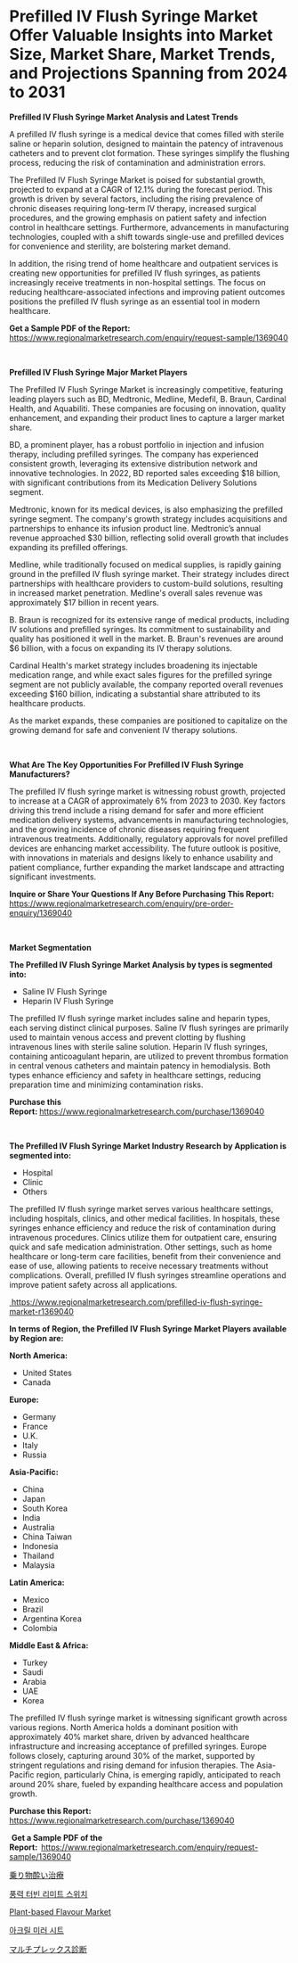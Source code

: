 <p><h1>Prefilled IV Flush Syringe Market Offer Valuable Insights into Market Size, Market Share, Market Trends, and Projections Spanning from 2024 to 2031</h1></p><p><strong>Prefilled IV Flush Syringe Market Analysis and Latest Trends</strong></p>
<p><p>A prefilled IV flush syringe is a medical device that comes filled with sterile saline or heparin solution, designed to maintain the patency of intravenous catheters and to prevent clot formation. These syringes simplify the flushing process, reducing the risk of contamination and administration errors. </p><p>The Prefilled IV Flush Syringe Market is poised for substantial growth, projected to expand at a CAGR of 12.1% during the forecast period. This growth is driven by several factors, including the rising prevalence of chronic diseases requiring long-term IV therapy, increased surgical procedures, and the growing emphasis on patient safety and infection control in healthcare settings. Furthermore, advancements in manufacturing technologies, coupled with a shift towards single-use and prefilled devices for convenience and sterility, are bolstering market demand. </p><p>In addition, the rising trend of home healthcare and outpatient services is creating new opportunities for prefilled IV flush syringes, as patients increasingly receive treatments in non-hospital settings. The focus on reducing healthcare-associated infections and improving patient outcomes positions the prefilled IV flush syringe as an essential tool in modern healthcare.</p></p>
<p><strong>Get a Sample PDF of the Report:&nbsp;</strong> <a href="https://www.regionalmarketresearch.com/enquiry/request-sample/1369040">https://www.regionalmarketresearch.com/enquiry/request-sample/1369040</a></p>
<p>&nbsp;</p>
<p><strong>Prefilled IV Flush Syringe Major Market Players</strong></p>
<p><p>The Prefilled IV Flush Syringe Market is increasingly competitive, featuring leading players such as BD, Medtronic, Medline, Medefil, B. Braun, Cardinal Health, and Aquabiliti. These companies are focusing on innovation, quality enhancement, and expanding their product lines to capture a larger market share.</p><p>BD, a prominent player, has a robust portfolio in injection and infusion therapy, including prefilled syringes. The company has experienced consistent growth, leveraging its extensive distribution network and innovative technologies. In 2022, BD reported sales exceeding $18 billion, with significant contributions from its Medication Delivery Solutions segment.</p><p>Medtronic, known for its medical devices, is also emphasizing the prefilled syringe segment. The company's growth strategy includes acquisitions and partnerships to enhance its infusion product line. Medtronic’s annual revenue approached $30 billion, reflecting solid overall growth that includes expanding its prefilled offerings.</p><p>Medline, while traditionally focused on medical supplies, is rapidly gaining ground in the prefilled IV flush syringe market. Their strategy includes direct partnerships with healthcare providers to custom-build solutions, resulting in increased market penetration. Medline's overall sales revenue was approximately $17 billion in recent years.</p><p>B. Braun is recognized for its extensive range of medical products, including IV solutions and prefilled syringes. Its commitment to sustainability and quality has positioned it well in the market. B. Braun's revenues are around $6 billion, with a focus on expanding its IV therapy solutions.</p><p>Cardinal Health's market strategy includes broadening its injectable medication range, and while exact sales figures for the prefilled syringe segment are not publicly available, the company reported overall revenues exceeding $160 billion, indicating a substantial share attributed to its healthcare products. </p><p>As the market expands, these companies are positioned to capitalize on the growing demand for safe and convenient IV therapy solutions.</p></p>
<p>&nbsp;</p>
<p><strong>What Are The Key Opportunities For Prefilled IV Flush Syringe Manufacturers?</strong></p>
<p><p>The prefilled IV flush syringe market is witnessing robust growth, projected to increase at a CAGR of approximately 6% from 2023 to 2030. Key factors driving this trend include a rising demand for safer and more efficient medication delivery systems, advancements in manufacturing technologies, and the growing incidence of chronic diseases requiring frequent intravenous treatments. Additionally, regulatory approvals for novel prefilled devices are enhancing market accessibility. The future outlook is positive, with innovations in materials and designs likely to enhance usability and patient compliance, further expanding the market landscape and attracting significant investments.</p></p>
<p><strong>Inquire or Share Your Questions If Any Before Purchasing This Report:</strong> <a href="https://www.regionalmarketresearch.com/enquiry/pre-order-enquiry/1369040">https://www.regionalmarketresearch.com/enquiry/pre-order-enquiry/1369040</a></p>
<p>&nbsp;</p>
<p><strong>Market Segmentation</strong></p>
<p><strong>The Prefilled IV Flush Syringe Market Analysis by types is segmented into:</strong></p>
<p><ul><li>Saline IV Flush Syringe</li><li>Heparin IV Flush Syringe</li></ul></p>
<p><p>The prefilled IV flush syringe market includes saline and heparin types, each serving distinct clinical purposes. Saline IV flush syringes are primarily used to maintain venous access and prevent clotting by flushing intravenous lines with sterile saline solution. Heparin IV flush syringes, containing anticoagulant heparin, are utilized to prevent thrombus formation in central venous catheters and maintain patency in hemodialysis. Both types enhance efficiency and safety in healthcare settings, reducing preparation time and minimizing contamination risks.</p></p>
<p><strong>Purchase this Report:&nbsp;</strong><a href="https://www.regionalmarketresearch.com/purchase/1369040">https://www.regionalmarketresearch.com/purchase/1369040</a></p>
<p>&nbsp;</p>
<p><strong>The Prefilled IV Flush Syringe Market Industry Research by Application is segmented into:</strong></p>
<p><ul><li>Hospital</li><li>Clinic</li><li>Others</li></ul></p>
<p><p>The prefilled IV flush syringe market serves various healthcare settings, including hospitals, clinics, and other medical facilities. In hospitals, these syringes enhance efficiency and reduce the risk of contamination during intravenous procedures. Clinics utilize them for outpatient care, ensuring quick and safe medication administration. Other settings, such as home healthcare or long-term care facilities, benefit from their convenience and ease of use, allowing patients to receive necessary treatments without complications. Overall, prefilled IV flush syringes streamline operations and improve patient safety across all applications.</p></p>
<p><a href="https://www.regionalmarketresearch.com/prefilled-iv-flush-syringe-market-r1369040">&nbsp;https://www.regionalmarketresearch.com/prefilled-iv-flush-syringe-market-r1369040</a></p>
<p><strong>In terms of Region, the Prefilled IV Flush Syringe Market Players available by Region are:</strong></p>
<p>
    <p> <strong> North America: </strong>
        <ul>
            <li>United States</li>
            <li>Canada</li>
        </ul>
        </p> 
    <p> <strong> Europe: </strong>
        <ul>
            <li>Germany</li>
            <li>France</li>
            <li>U.K.</li>
            <li>Italy</li>
            <li>Russia</li>
        </ul>
        </p> 
    <p> <strong> Asia-Pacific: </strong>
        <ul>
            <li>China</li>
            <li>Japan</li>
            <li>South Korea</li>
            <li>India</li>
            <li>Australia</li>
            <li>China Taiwan</li>
            <li>Indonesia</li>
            <li>Thailand</li>
            <li>Malaysia</li>
        </ul>
        </p> 
    <p> <strong> Latin America: </strong>
        <ul>
            <li>Mexico</li>
            <li>Brazil</li>
            <li>Argentina Korea</li>
            <li>Colombia</li>
        </ul>
        </p> 
    <p> <strong> Middle East & Africa: </strong>
        <ul>
            <li>Turkey</li>
            <li>Saudi</li>
            <li>Arabia</li>
            <li>UAE</li>
            <li>Korea</li>
        </ul>
    </p>
    </p>
<p><p>The prefilled IV flush syringe market is witnessing significant growth across various regions. North America holds a dominant position with approximately 40% market share, driven by advanced healthcare infrastructure and increasing acceptance of prefilled syringes. Europe follows closely, capturing around 30% of the market, supported by stringent regulations and rising demand for infusion therapies. The Asia-Pacific region, particularly China, is emerging rapidly, anticipated to reach around 20% share, fueled by expanding healthcare access and population growth.</p></p>
<p><strong>Purchase this Report: </strong><a href="https://www.regionalmarketresearch.com/purchase/1369040">https://www.regionalmarketresearch.com/purchase/1369040</a></p>
<p>&nbsp;<strong>Get a Sample PDF of the Report:&nbsp;&nbsp;</strong><a href="https://www.regionalmarketresearch.com/enquiry/request-sample/1369040">https://www.regionalmarketresearch.com/enquiry/request-sample/1369040</a></p>
<p><strong></strong></p>
<p><p><a href="https://medium.com/@hotpepper54656/%E3%82%B0%E3%83%AD%E3%83%BC%E3%83%90%E3%83%AB%E3%83%A2%E3%83%BC%E3%82%B7%E3%83%A7%E3%83%B3%E3%82%B7%E3%83%83%E3%82%AF%E3%82%B9%E3%83%88%E3%83%AA%E3%83%BC%E3%83%88%E3%83%A1%E3%83%B3%E3%83%88%E5%B8%82%E5%A0%B4%E3%81%AE%E3%83%88%E3%83%AC%E3%83%B3%E3%83%89%E3%81%A8%E9%9D%A9%E6%96%B0-%E5%85%88%E8%A6%8B%E7%9A%84%E5%88%86%E6%9E%90-2024%E5%B9%B4-2031%E5%B9%B4-77adbf218ffe?postPublishedType=repub">乗り物酔い治療</a></p><p><a href="https://medium.com/@aodhfincoyle123/%ED%92%8D%EB%A0%A5-%ED%84%B0%EB%B9%88-%EB%A6%AC%EB%AF%B8%ED%8A%B8-%EC%8A%A4%EC%9C%84%EC%B9%98%EC%9D%98-%EB%AF%B8%EB%9E%98%EC%97%90-%EC%98%81%ED%96%A5%EC%9D%84-%EB%AF%B8%EC%B9%98%EB%8A%94-%EC%9A%94%EC%9D%B8%EC%9D%80-%EB%AC%B4%EC%97%87%EC%9D%B8%EA%B0%80-2024%EB%85%84%EB%B6%80%ED%84%B0-2031%EB%85%84%EA%B9%8C%EC%A7%80%EC%9D%98-%EC%8B%9C%EC%9E%A5-%ED%86%B5%EC%B0%B0%EB%A0%A5-%EB%B0%8F-%EC%84%B1%EC%9E%A5-%EC%A0%84%EB%A7%9D-a8d532ba02a2">풍력 터빈 리미트 스위치</a></p><p><a href="https://issuu.com/reportprime-2/docs/plant-based-flavour-market-size-203_a35cb9d7526187">Plant-based Flavour Market</a></p><p><a href="https://medium.com/@aodhfincoyle123/%EC%95%84%ED%81%AC%EB%A6%B4-%EA%B1%B0%EC%9A%B8-%EC%8B%9C%ED%8A%B8-%EC%8B%9C%EC%9E%A5-%EC%82%B0%EC%97%85-%EC%A0%84%EB%A7%9D-%EC%84%B1%EC%9E%A5-%EA%B2%BD%EB%A1%9C-%EB%B0%8F-%EA%B8%80%EB%A1%9C%EB%B2%8C-%EC%8B%9C%EC%9E%A5-70f89885ad76">아크릴 미러 시트</a></p><p><a href="https://medium.com/@hotpepper54656/%E3%82%B0%E3%83%AD%E3%83%BC%E3%83%90%E3%83%AB%E3%83%9E%E3%83%AB%E3%83%81%E3%83%97%E3%83%AC%E3%83%83%E3%82%AF%E3%82%B9%E8%A8%BA%E6%96%AD%E5%B8%82%E5%A0%B4%E5%88%86%E6%9E%90-%E4%B8%BB%E8%A6%81%E5%B8%82%E5%A0%B4%E5%8B%95%E5%90%91%E3%81%A8%E5%B0%86%E6%9D%A5%E3%81%AE%E4%BA%88%E6%B8%AC-2024%E5%B9%B4-2031%E5%B9%B4-441019b0c365?postPublishedType=repub">マルチプレックス診断</a></p></p>